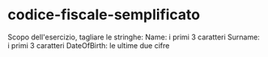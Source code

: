 # codice-fiscale-semplificato
Scopo dell'esercizio, tagliare le stringhe:
Name: i primi 3 caratteri
Surname: i primi 3 caratteri
DateOfBirth: le ultime due cifre
